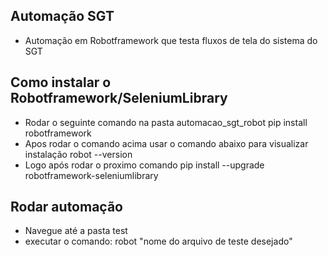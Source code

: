 ## Automação SGT
* Automação em Robotframework que testa fluxos de tela do sistema do SGT 
## Como instalar o Robotframework/SeleniumLibrary

* Rodar o seguinte comando na pasta automacao_sgt_robot
    pip install robotframework
* Apos rodar o comando acima usar o comando abaixo para visualizar instalação 
    robot --version
* Logo após rodar o proximo comando 
    pip install --upgrade robotframework-seleniumlibrary

## Rodar automação 
* Navegue até a pasta test
* executar o comando: 
    robot "nome do arquivo de teste  desejado"